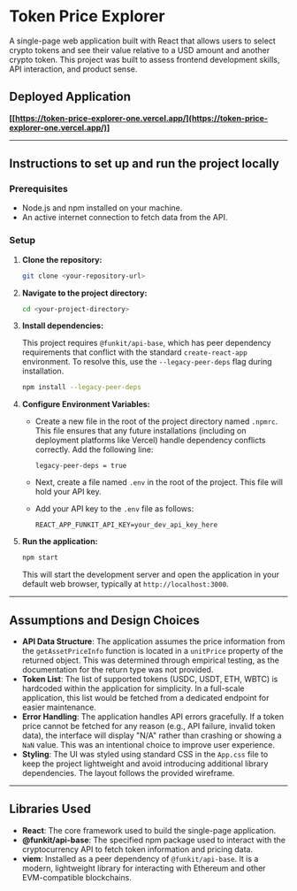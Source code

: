 # Token Price Explorer

A single-page web application built with React that allows users to select crypto tokens and see their value relative to a USD amount and another crypto token. This project was built to assess frontend development skills, API interaction, and product sense.

## Deployed Application

**\[[https://token-price-explorer-one.vercel.app/](https://token-price-explorer-one.vercel.app/)]**

---

## Instructions to set up and run the project locally

### Prerequisites

* Node.js and npm installed on your machine.
* An active internet connection to fetch data from the API.

### Setup

1. **Clone the repository:**

   ```bash
   git clone <your-repository-url>
   ```

2. **Navigate to the project directory:**

   ```bash
   cd <your-project-directory>
   ```

3. **Install dependencies:**

   This project requires `@funkit/api-base`, which has peer dependency requirements that conflict with the standard `create-react-app` environment. To resolve this, use the `--legacy-peer-deps` flag during installation.

   ```bash
   npm install --legacy-peer-deps
   ```

4. **Configure Environment Variables:**

   * Create a new file in the root of the project directory named `.npmrc`. This file ensures that any future installations (including on deployment platforms like Vercel) handle dependency conflicts correctly. Add the following line:

     ```
     legacy-peer-deps = true
     ```
   * Next, create a file named `.env` in the root of the project. This file will hold your API key.
   * Add your API key to the `.env` file as follows:

     ```
     REACT_APP_FUNKIT_API_KEY=your_dev_api_key_here
     ```

5. **Run the application:**

   ```bash
   npm start
   ```

   This will start the development server and open the application in your default web browser, typically at `http://localhost:3000`.

---

## Assumptions and Design Choices

* **API Data Structure**: The application assumes the price information from the `getAssetPriceInfo` function is located in a `unitPrice` property of the returned object. This was determined through empirical testing, as the documentation for the return type was not provided.
* **Token List**: The list of supported tokens (USDC, USDT, ETH, WBTC) is hardcoded within the application for simplicity. In a full-scale application, this list would be fetched from a dedicated endpoint for easier maintenance.
* **Error Handling**: The application handles API errors gracefully. If a token price cannot be fetched for any reason (e.g., API failure, invalid token data), the interface will display "N/A" rather than crashing or showing a `NaN` value. This was an intentional choice to improve user experience.
* **Styling**: The UI was styled using standard CSS in the `App.css` file to keep the project lightweight and avoid introducing additional library dependencies. The layout follows the provided wireframe.

---

## Libraries Used

* **React**: The core framework used to build the single-page application.
* **@funkit/api-base**: The specified npm package used to interact with the cryptocurrency API to fetch token information and pricing data.
* **viem**: Installed as a peer dependency of `@funkit/api-base`. It is a modern, lightweight library for interacting with Ethereum and other EVM-compatible blockchains.
